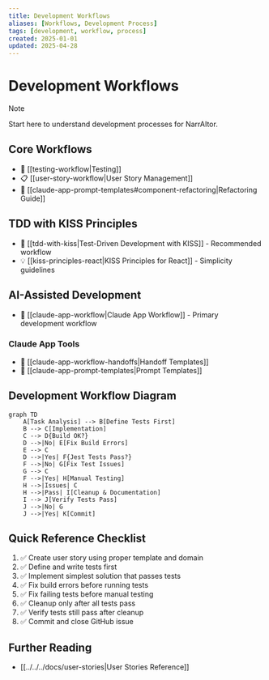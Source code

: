 ```yaml
---
title: Development Workflows
aliases: [Workflows, Development Process]
tags: [development, workflow, process]
created: 2025-01-01
updated: 2025-04-28
---
```


# Development Workflows

> [!note]
> Start here to understand development processes for NarrAItor.

## Core Workflows
- 🧪 [[testing-workflow|Testing]]
- 📋 [[user-story-workflow|User Story Management]]
- 🔧 [[claude-app-prompt-templates#component-refactoring|Refactoring Guide]]

## TDD with KISS Principles
- 🧠 [[tdd-with-kiss|Test-Driven Development with KISS]] - Recommended workflow
- 💡 [[kiss-principles-react|KISS Principles for React]] - Simplicity guidelines

## AI-Assisted Development
- 🤖 [[claude-app-workflow|Claude App Workflow]] - Primary development workflow

### Claude App Tools
- 🔄 [[claude-app-workflow-handoffs|Handoff Templates]]
- 📝 [[claude-app-prompt-templates|Prompt Templates]]

## Development Workflow Diagram

```mermaid
graph TD
    A[Task Analysis] --> B[Define Tests First]
    B --> C[Implementation]
    C --> D{Build OK?}
    D -->|No| E[Fix Build Errors]
    E --> C
    D -->|Yes| F{Jest Tests Pass?}
    F -->|No| G[Fix Test Issues]
    G --> C
    F -->|Yes| H[Manual Testing]
    H -->|Issues| C
    H -->|Pass| I[Cleanup & Documentation]
    I --> J[Verify Tests Pass]
    J -->|No| G
    J -->|Yes| K[Commit]
```

## Quick Reference Checklist

1. ✅ Create user story using proper template and domain
2. ✅ Define and write tests first
3. ✅ Implement simplest solution that passes tests
4. ✅ Fix build errors before running tests
5. ✅ Fix failing tests before manual testing
6. ✅ Cleanup only after all tests pass
7. ✅ Verify tests still pass after cleanup
8. ✅ Commit and close GitHub issue

## Further Reading
- [[../../../docs/user-stories|User Stories Reference]]
